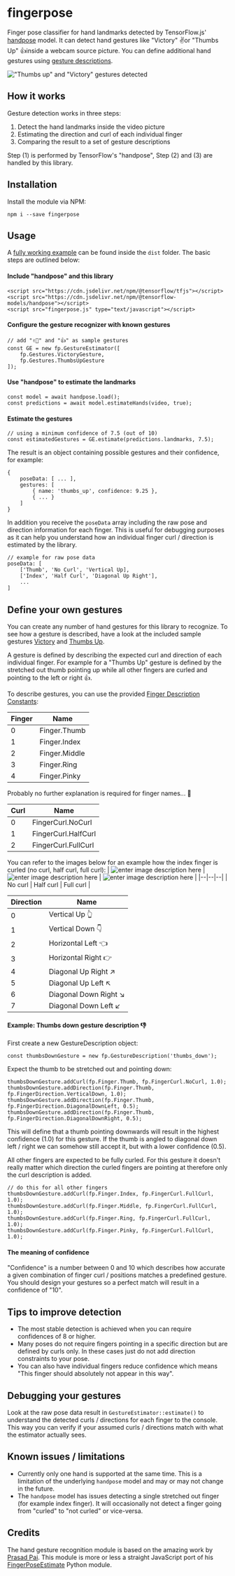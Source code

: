 

# fingerpose

Finger pose classifier for hand landmarks detected by TensorFlow.js' [handpose](https://github.com/tensorflow/tfjs-models/tree/master/handpose) model. It can detect hand gestures like "Victory" ✌️or "Thumbs Up" 👍inside a webcam source picture. You can define additional hand gestures using [gesture descriptions](https://github.com/andypotato/fingerpose/tree/master/src/gestures). 

!["Thumbs up" and "Victory" gestures detected](https://raw.githubusercontent.com/andypotato/fingerpose/master/assets/fingers-lq.gif)

## How it works

Gesture detection works in three steps:

 1. Detect the hand landmarks inside the video picture
 2. Estimating the direction and curl of each individual finger
 3. Comparing the result to a set of gesture descriptions

Step (1) is performed by TensorFlow's "handpose", Step (2) and (3) are handled by this library.

## Installation

Install the module via NPM:
```
npm i --save fingerpose
```
## Usage
A [fully working example](https://github.com/andypotato/fingerpose/blob/master/dist/index.html) can be found inside the `dist` folder. The basic steps are outlined below:

#### Include "handpose" and this library
```
<script src="https://cdn.jsdelivr.net/npm/@tensorflow/tfjs"></script>
<script src="https://cdn.jsdelivr.net/npm/@tensorflow-models/handpose"></script>
<script src="fingerpose.js" type="text/javascript"></script>
```
#### Configure the gesture recognizer with known gestures
```
// add "✌🏻" and "👍" as sample gestures
const GE = new fp.GestureEstimator([
    fp.Gestures.VictoryGesture,
    fp.Gestures.ThumbsUpGesture
]);
```

#### Use "handpose" to estimate the landmarks
```
const model = await handpose.load();
const predictions = await model.estimateHands(video, true);
```

#### Estimate the gestures
```
// using a minimum confidence of 7.5 (out of 10)
const estimatedGestures = GE.estimate(predictions.landmarks, 7.5);
```
The result is an object containing possible gestures and their confidence, for example:
```
{
    poseData: [ ... ],
    gestures: [
        { name: 'thumbs_up', confidence: 9.25 },
        { ... }
    ]
}
```

In addition you receive the `poseData` array including the raw pose and direction information for each finger. This is useful for debugging purposes as it can help you understand how an individual finger curl / direction is estimated by the library.

```
// example for raw pose data
poseData: [
    ['Thumb', 'No Curl', 'Vertical Up],
    ['Index', 'Half Curl', 'Diagonal Up Right'],
    ...
]
```

## Define your own gestures
You can create any number of hand gestures for this library to recognize. To see how a gesture is described, have a look at the included sample gestures [Victory](https://github.com/andypotato/fingerpose/blob/master/src/gestures/Victory.js) and [Thumbs Up](https://github.com/andypotato/fingerpose/blob/master/src/gestures/ThumbsUp.js).

A gesture is defined by describing the expected curl and direction of each individual finger. For example for a "Thumbs Up" gesture is defined by the stretched out thumb pointing up while all other fingers are curled and pointing to the left or right 👍.

To describe gestures, you can use the provided [Finger Description Constants](https://github.com/andypotato/fingerpose/blob/master/src/FingerDescription.js):

| Finger | Name |
|--|--|
| 0 | Finger.Thumb |
| 1 | Finger.Index |
| 2 | Finger.Middle |
| 3 | Finger.Ring |
| 4 | Finger.Pinky |

Probably no further explanation is required for finger names... 👋

| Curl | Name |
|--|--|
| 0 | FingerCurl.NoCurl |
| 1 | FingerCurl.HalfCurl |
| 2 | FingerCurl.FullCurl |

You can refer to the images below for an example how the index finger is curled (no curl, half curl, full curl):
| ![enter image description here](https://github.com/andypotato/fingerpose/raw/master/assets/nocurl.jpg) | ![enter image description here](https://github.com/andypotato/fingerpose/raw/master/assets/halfcurl.jpg) | ![enter image description here](https://github.com/andypotato/fingerpose/raw/master/assets/fullcurl.jpg) |
|--|--|--|
| No curl | Half curl | Full curl |


| Direction | Name |
|--|--|
| 0 | Vertical Up 👆 |
| 1 | Vertical Down 👇|
| 2 | Horizontal Left 👈|
| 3 | Horizontal Right 👉 |
| 4 | Diagonal Up Right ↗️ |
| 5 | Diagonal Up Left ↖️ |
| 6 | Diagonal Down Right ↘️ |
| 7 | Diagonal Down Left ↙️ |

#### Example: Thumbs down gesture description 👎

First create a new GestureDescription object:
```
const thumbsDownGesture = new fp.GestureDescription('thumbs_down');
```
Expect the thumb to be stretched out and pointing down:
```
thumbsDownGesture.addCurl(fp.Finger.Thumb, fp.FingerCurl.NoCurl, 1.0);
thumbsDownGesture.addDirection(fp.Finger.Thumb, fp.FingerDirection.VerticalDown, 1.0);
thumbsDownGesture.addDirection(fp.Finger.Thumb, fp.FingerDirection.DiagonalDownLeft, 0.5);
thumbsDownGesture.addDirection(fp.Finger.Thumb, fp.FingerDirection.DiagonalDownRight, 0.5);
```
This will define that a thumb pointing downwards will result in the highest confidence (1.0) for this gesture. If the thumb is angled to diagonal down left / right we can somehow still accept it, but with a lower confidence (0.5).

All other fingers are expected to be fully curled. For this gesture it doesn't really matter which direction the curled fingers are pointing at therefore only the curl description is added.
```
// do this for all other fingers
thumbsDownGesture.addCurl(fp.Finger.Index, fp.FingerCurl.FullCurl, 1.0);
thumbsDownGesture.addCurl(fp.Finger.Middle, fp.FingerCurl.FullCurl, 1.0);
thumbsDownGesture.addCurl(fp.Finger.Ring, fp.FingerCurl.FullCurl, 1.0);
thumbsDownGesture.addCurl(fp.Finger.Pinky, fp.FingerCurl.FullCurl, 1.0);

```

#### The meaning of confidence
"Confidence" is a number between 0 and 10 which describes how accurate a given combination of finger curl / positions matches a predefined gesture. You should design your gestures so a perfect match will result in a confidence of "10".

## Tips to improve detection

* The most stable detection is achieved when you can require confidences of 8 or higher.
* Many poses do not require fingers pointing in a specific direction but are defined by curls only. In these cases just do not add direction constraints to your pose.
* You can also have individual fingers reduce confidence which means "This finger should absolutely not appear in this way".

## Debugging your gestures

 Look at the raw pose data result in `GestureEstimator::estimate()` to understand the detected curls / directions for each finger to the console. This way you can verify if your assumed curls / directions match with what the estimator actually sees.

## Known issues / limitations
 - Currently only one hand is supported at the same time. This is a limitation of the underlying `handpose` model and may or may not change in the future.
 - The `handpose` model has issues detecting a single stretched out finger (for example index finger). It will occasionally not detect a finger going from "curled" to "not curled" or vice-versa.


## Credits

The hand gesture recognition module is based on the amazing work by [Prasad Pai](https://github.com/Prasad9/Classify-HandGesturePose). This module is more or less a straight JavaScript port of his [FingerPoseEstimate](https://github.com/Prasad9/Classify-HandGesturePose/blob/master/pose/utils/FingerPoseEstimate.py) Python module.
